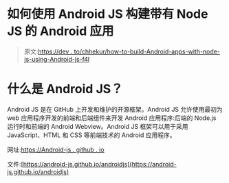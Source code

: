 # 如何使用 Android JS 构建带有 Node JS 的 Android 应用

> 原文:[https://dev . to/chhekur/how-to-build-Android-apps-with-node-js-using-Android-js-f4l](https://dev.to/chhekur/how-to-build-android-apps-with-node-js-using-android-js-f4l)

# [](#what-is-android-js)什么是 Android JS？

Android JS 是在 GitHub 上开发和维护的开源框架。Android JS 允许使用最初为 web 应用程序开发的前端和后端组件来开发 Android 应用程序:后端的 Node.js 运行时和前端的 Android Webview。Android JS 框架可以用于采用 JavaScript、HTML 和 CSS 等前端技术的 Android 应用程序。

网址:[https://Android-js . github . io](https://android-js.github.io)

文件:[https://android-js.github.io/androidjs](https://android-js.github.io/androidjs)